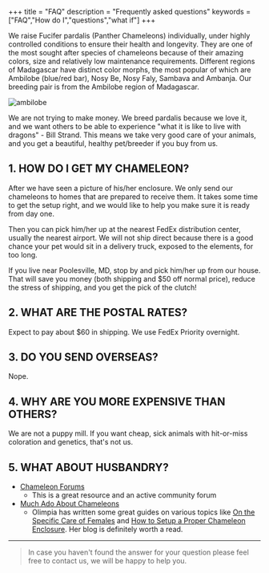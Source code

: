 +++
title = "FAQ"
description = "Frequently asked questions"
keywords = ["FAQ","How do I","questions","what if"]
+++

We raise Fucifer pardalis (Panther Chameleons) individually, under highly controlled conditions to ensure their health and longevity. They are one of the most sought after species of chameleons because of their amazing colors, size and relatively low maintenance requirements. Different regions of Madagascar have distinct color morphs, the most popular of which are Ambilobe (blue/red bar), Nosy Be, Nosy Faly, Sambava and Ambanja. Our breeding pair is from the Ambilobe region of Madagascar.

![ambilobe](/img/ambilobe.jpg)

We are not trying to make money. We breed pardalis because we love it, and we want others to be able to experience "what it is like to live with dragons" - Bill Strand. This means we take very good care of your animals, and you get a beautiful, healthy pet/breeder if you buy from us.

## 1. HOW DO I GET MY CHAMELEON?

After we have seen a picture of his/her enclosure. We only send our chameleons to homes that are prepared to receive them. It takes some time to get the setup right, and we would like to help you make sure it is ready from day one.

Then you can pick him/her up at the nearest FedEx distribution center, usually the nearest airport. We will not ship direct because there is a good chance your pet would sit in a delivery truck, exposed to the elements, for too long.

If you live near Poolesville, MD, stop by and pick him/her up from our house. That will save you money (both shipping and $50 off normal price), reduce the stress of shipping, and you get the pick of the clutch!

## 2. WHAT ARE THE POSTAL RATES?

Expect to pay about $60 in shipping. We use FedEx Priority overnight.

## 3. DO YOU SEND OVERSEAS?

Nope.

## 4. WHY ARE YOU MORE EXPENSIVE THAN OTHERS?

We are not a puppy mill. If you want cheap, sick animals with hit-or-miss coloration and genetics, that's not us.

## 5. WHAT ABOUT HUSBANDRY?

- [Chameleon Forums](https://www.chameleonforums.com/)
  - This is a great resource and an active community forum
- [Much Ado About Chameleons](http://www.muchadoaboutchameleons.com/)
  - Olimpia has written some great guides on various topics like [On the Specific Care of Females](http://www.muchadoaboutchameleons.com/2012/05/on-specific-care-of-females.html) and [How to Setup a Proper Chameleon Enclosure](http://www.muchadoaboutchameleons.com/2012/04/how-to-set-up-proper-chameleon.html). Her blog is definitely worth a read.

---

> In case you haven't found the answer for your question please feel free to contact us, we will be happy to help you.
